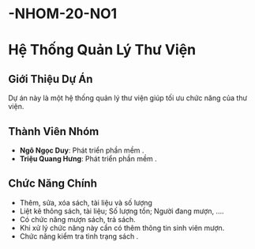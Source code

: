 # -NHOM-20-NO1
# Hệ Thống Quản Lý Thư Viện

## Giới Thiệu Dự Án
Dự án này là một hệ thống quản lý thư viện giúp tối ưu chức năng của thư viện.
## Thành Viên Nhóm
- **Ngô Ngọc Duy**: Phát triển phần mềm .
- **Triệu Quang Hưng**: Phát triển phần mềm .

## Chức Năng Chính
- Thêm, sửa, xóa sách, tài liệu và số lượng
- Liệt kê thông sách, tài liệu; Số lượng tồn; Người đang mượn, ….
- Có chức năng mượn sách, trả sách.
- Khi xử lý chức năng này cần có thêm thông tin sinh viên mượn.
- Chức năng kiểm tra tình trạng sách .
